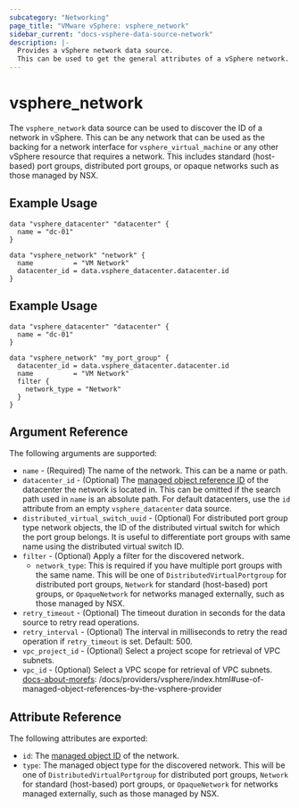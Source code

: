```yaml
---
subcategory: "Networking"
page_title: "VMware vSphere: vsphere_network"
sidebar_current: "docs-vsphere-data-source-network"
description: |-
  Provides a vSphere network data source.
  This can be used to get the general attributes of a vSphere network.
---
```


# vsphere_network

The `vsphere_network` data source can be used to discover the ID of a network in
vSphere. This can be any network that can be used as the backing for a network
interface for `vsphere_virtual_machine` or any other vSphere resource that
requires a network. This includes standard (host-based) port groups, distributed
port groups, or opaque networks such as those managed by NSX.

## Example Usage

```hcl
data "vsphere_datacenter" "datacenter" {
  name = "dc-01"
}

data "vsphere_network" "network" {
  name          = "VM Network"
  datacenter_id = data.vsphere_datacenter.datacenter.id
}
```

## Example Usage

```hcl
data "vsphere_datacenter" "datacenter" {
  name = "dc-01"
}

data "vsphere_network" "my_port_group" {
  datacenter_id = data.vsphere_datacenter.datacenter.id
  name          = "VM Network"
  filter {
    network_type = "Network"
  }
}
```

## Argument Reference

The following arguments are supported:

* `name` - (Required) The name of the network. This can be a name or path.
* `datacenter_id` - (Optional) The
  [managed object reference ID][docs-about-morefs] of the datacenter the network
  is located in. This can be omitted if the search path used in `name` is an
  absolute path. For default datacenters, use the `id` attribute from an empty
  `vsphere_datacenter` data source.
* `distributed_virtual_switch_uuid` - (Optional) For distributed port group type
  network objects, the ID of the distributed virtual switch for which the port
  group belongs. It is useful to differentiate port groups with same name using
  the distributed virtual switch ID.
* `filter` - (Optional) Apply a filter for the discovered network.
  * `network_type`: This is required if you have multiple port groups with the same name. This will be one of `DistributedVirtualPortgroup` for distributed port groups, `Network` for standard (host-based) port groups, or `OpaqueNetwork` for networks managed externally, such as those managed by NSX.
* `retry_timeout` - (Optional) The timeout duration in seconds for the data source to retry read operations.
* `retry_interval` - (Optional) The interval in milliseconds to retry the read operation if `retry_timeout` is set. Default: 500.
* `vpc_project_id` - (Optional) Select a project scope for retrieval of VPC subnets.
* `vpc_id` - (Optional) Select a VPC scope for retrieval of VPC subnets.
  [docs-about-morefs]: /docs/providers/vsphere/index.html#use-of-managed-object-references-by-the-vsphere-provider

## Attribute Reference

The following attributes are exported:

* `id`: The [managed object ID][docs-about-morefs] of the network.
* `type`: The managed object type for the discovered network. This will be one
  of `DistributedVirtualPortgroup` for distributed port groups, `Network` for
  standard (host-based) port groups, or `OpaqueNetwork` for networks managed
  externally, such as those managed by NSX.

[docs-about-morefs]: /docs/providers/vsphere/index.html#use-of-managed-object-references-by-the-vsphere-provider
